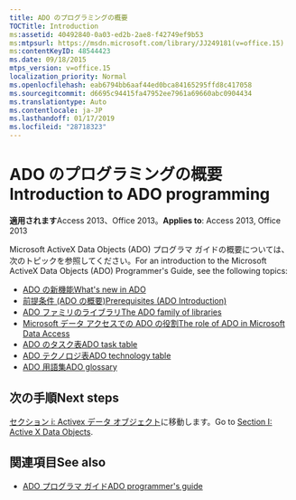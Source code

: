 ```yaml
---
title: ADO のプログラミングの概要
TOCTitle: Introduction
ms:assetid: 40492840-0a03-ed2b-2ae8-f42749ef9b53
ms:mtpsurl: https://msdn.microsoft.com/library/JJ249181(v=office.15)
ms:contentKeyID: 48544423
ms.date: 09/18/2015
mtps_version: v=office.15
localization_priority: Normal
ms.openlocfilehash: eab6794bb6aaf44ed0bca84165295ffd8c417058
ms.sourcegitcommit: d6695c94415fa47952ee7961a69660abc0904434
ms.translationtype: Auto
ms.contentlocale: ja-JP
ms.lasthandoff: 01/17/2019
ms.locfileid: "28718323"
---
```

# <a name="introduction-to-ado-programming"></a><span data-ttu-id="dd7c4-102">ADO のプログラミングの概要</span><span class="sxs-lookup"><span data-stu-id="dd7c4-102">Introduction to ADO programming</span></span>

<span data-ttu-id="dd7c4-103">**適用されます**Access 2013、Office 2013。</span><span class="sxs-lookup"><span data-stu-id="dd7c4-103">**Applies to**: Access 2013, Office 2013</span></span>

<span data-ttu-id="dd7c4-104">Microsoft ActiveX Data Objects (ADO) プログラマ ガイドの概要については、次のトピックを参照してください。</span><span class="sxs-lookup"><span data-stu-id="dd7c4-104">For an introduction to the Microsoft ActiveX Data Objects (ADO) Programmer's Guide, see the following topics:</span></span>

- [<span data-ttu-id="dd7c4-105">ADO の新機能</span><span class="sxs-lookup"><span data-stu-id="dd7c4-105">What's new in ADO</span></span>](what-s-new-in-ado.md)
- [<span data-ttu-id="dd7c4-106">前提条件 (ADO の概要)</span><span class="sxs-lookup"><span data-stu-id="dd7c4-106">Prerequisites (ADO Introduction)</span></span>](prerequisites-ado-introduction.md)
- [<span data-ttu-id="dd7c4-107">ADO ファミリのライブラリ</span><span class="sxs-lookup"><span data-stu-id="dd7c4-107">The ADO family of libraries</span></span>](the-ado-family-of-libraries.md)
- [<span data-ttu-id="dd7c4-108">Microsoft データ アクセスでの ADO の役割</span><span class="sxs-lookup"><span data-stu-id="dd7c4-108">The role of ADO in Microsoft Data Access</span></span>](the-role-of-ado-in-microsoft-data-access.md)
- [<span data-ttu-id="dd7c4-109">ADO のタスク表</span><span class="sxs-lookup"><span data-stu-id="dd7c4-109">ADO task table</span></span>](ado-task-table.md)
- [<span data-ttu-id="dd7c4-110">ADO テクノロジ表</span><span class="sxs-lookup"><span data-stu-id="dd7c4-110">ADO technology table</span></span>](ado-technology-table.md)
- [<span data-ttu-id="dd7c4-111">ADO 用語集</span><span class="sxs-lookup"><span data-stu-id="dd7c4-111">ADO glossary</span></span>](ado-glossary.md)

## <a name="next-steps"></a><span data-ttu-id="dd7c4-112">次の手順</span><span class="sxs-lookup"><span data-stu-id="dd7c4-112">Next steps</span></span>

<span data-ttu-id="dd7c4-113">[セクション i: Activex データ オブジェクト](section-i-activex-data-objects.md)に移動します。</span><span class="sxs-lookup"><span data-stu-id="dd7c4-113">Go to [Section I: Active X Data Objects](section-i-activex-data-objects.md).</span></span>

## <a name="see-also"></a><span data-ttu-id="dd7c4-114">関連項目</span><span class="sxs-lookup"><span data-stu-id="dd7c4-114">See also</span></span>

- [<span data-ttu-id="dd7c4-115">ADO プログラマ ガイド</span><span class="sxs-lookup"><span data-stu-id="dd7c4-115">ADO programmer's guide</span></span>](ado-programmer-s-guide.md)
